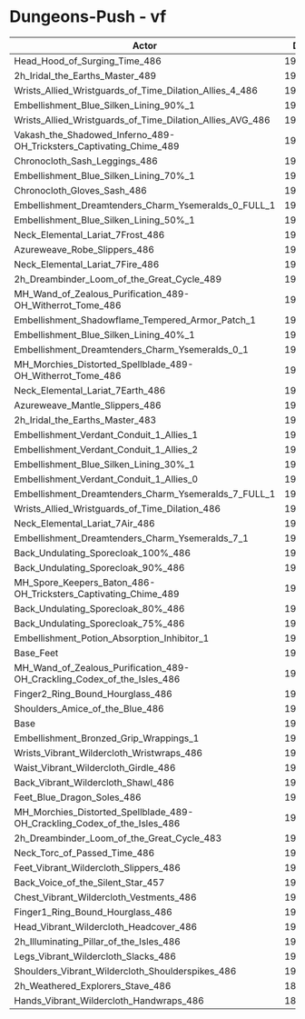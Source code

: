 # Dungeons-Push - vf
| Actor | DPS | Increase |
|---|:---:|:---:|
|Head_Hood_of_Surging_Time_486|194529|1.79%|
|2h_Iridal_the_Earths_Master_489|194346|1.69%|
|Wrists_Allied_Wristguards_of_Time_Dilation_Allies_4_486|194116|1.57%|
|Embellishment_Blue_Silken_Lining_90%_1|193914|1.47%|
|Wrists_Allied_Wristguards_of_Time_Dilation_Allies_AVG_486|193638|1.32%|
|Vakash_the_Shadowed_Inferno_489-OH_Tricksters_Captivating_Chime_489|193392|1.19%|
|Chronocloth_Sash_Leggings_486|193381|1.19%|
|Embellishment_Blue_Silken_Lining_70%_1|193296|1.14%|
|Chronocloth_Gloves_Sash_486|193006|0.99%|
|Embellishment_Dreamtenders_Charm_Ysemeralds_0_FULL_1|192766|0.86%|
|Embellishment_Blue_Silken_Lining_50%_1|192685|0.82%|
|Neck_Elemental_Lariat_7Frost_486|192667|0.81%|
|Azureweave_Robe_Slippers_486|192663|0.81%|
|Neck_Elemental_Lariat_7Fire_486|192663|0.81%|
|2h_Dreambinder_Loom_of_the_Great_Cycle_489|192599|0.78%|
|MH_Wand_of_Zealous_Purification_489-OH_Witherrot_Tome_486|192528|0.74%|
|Embellishment_Shadowflame_Tempered_Armor_Patch_1|192440|0.69%|
|Embellishment_Blue_Silken_Lining_40%_1|192383|0.66%|
|Embellishment_Dreamtenders_Charm_Ysemeralds_0_1|192289|0.62%|
|MH_Morchies_Distorted_Spellblade_489-OH_Witherrot_Tome_486|192222|0.58%|
|Neck_Elemental_Lariat_7Earth_486|192159|0.55%|
|Azureweave_Mantle_Slippers_486|192139|0.54%|
|2h_Iridal_the_Earths_Master_483|192097|0.52%|
|Embellishment_Verdant_Conduit_1_Allies_1|192063|0.50%|
|Embellishment_Verdant_Conduit_1_Allies_2|192059|0.50%|
|Embellishment_Blue_Silken_Lining_30%_1|192050|0.49%|
|Embellishment_Verdant_Conduit_1_Allies_0|192032|0.48%|
|Embellishment_Dreamtenders_Charm_Ysemeralds_7_FULL_1|192019|0.47%|
|Wrists_Allied_Wristguards_of_Time_Dilation_486|191988|0.46%|
|Neck_Elemental_Lariat_7Air_486|191826|0.37%|
|Embellishment_Dreamtenders_Charm_Ysemeralds_7_1|191655|0.28%|
|Back_Undulating_Sporecloak_100%_486|191637|0.27%|
|Back_Undulating_Sporecloak_90%_486|191598|0.25%|
|MH_Spore_Keepers_Baton_486-OH_Tricksters_Captivating_Chime_489|191538|0.22%|
|Back_Undulating_Sporecloak_80%_486|191523|0.21%|
|Back_Undulating_Sporecloak_75%_486|191503|0.20%|
|Embellishment_Potion_Absorption_Inhibitor_1|191479|0.19%|
|Base_Feet|191316|0.11%|
|MH_Wand_of_Zealous_Purification_489-OH_Crackling_Codex_of_the_Isles_486|191146|0.02%|
|Finger2_Ring_Bound_Hourglass_486|191133|0.01%|
|Shoulders_Amice_of_the_Blue_486|191128|0.01%|
|Base|191113|0.00%|
|Embellishment_Bronzed_Grip_Wrappings_1|191068|-0.02%|
|Wrists_Vibrant_Wildercloth_Wristwraps_486|191047|-0.03%|
|Waist_Vibrant_Wildercloth_Girdle_486|190963|-0.08%|
|Back_Vibrant_Wildercloth_Shawl_486|190922|-0.10%|
|Feet_Blue_Dragon_Soles_486|190913|-0.10%|
|MH_Morchies_Distorted_Spellblade_489-OH_Crackling_Codex_of_the_Isles_486|190842|-0.14%|
|2h_Dreambinder_Loom_of_the_Great_Cycle_483|190737|-0.20%|
|Neck_Torc_of_Passed_Time_486|190661|-0.24%|
|Feet_Vibrant_Wildercloth_Slippers_486|190611|-0.26%|
|Back_Voice_of_the_Silent_Star_457|190595|-0.27%|
|Chest_Vibrant_Wildercloth_Vestments_486|190550|-0.29%|
|Finger1_Ring_Bound_Hourglass_486|190530|-0.30%|
|Head_Vibrant_Wildercloth_Headcover_486|190429|-0.36%|
|2h_Illuminating_Pillar_of_the_Isles_486|190228|-0.46%|
|Legs_Vibrant_Wildercloth_Slacks_486|190146|-0.51%|
|Shoulders_Vibrant_Wildercloth_Shoulderspikes_486|190071|-0.55%|
|2h_Weathered_Explorers_Stave_486|189998|-0.58%|
|Hands_Vibrant_Wildercloth_Handwraps_486|189844|-0.66%|
